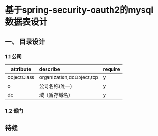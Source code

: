 # 基于spring-security-oauth2的mysql数据表设计

## 一、	目录设计

### 1.1 公司

| attribute | describe | require |
| ---------- | :------ | :------ |
| objectClass | organization,dcObject,top | y |
| o | 公司名称(唯一) | y |
| dc | 域（暂存域名） | y |

### 1.2 部门


## 待续
